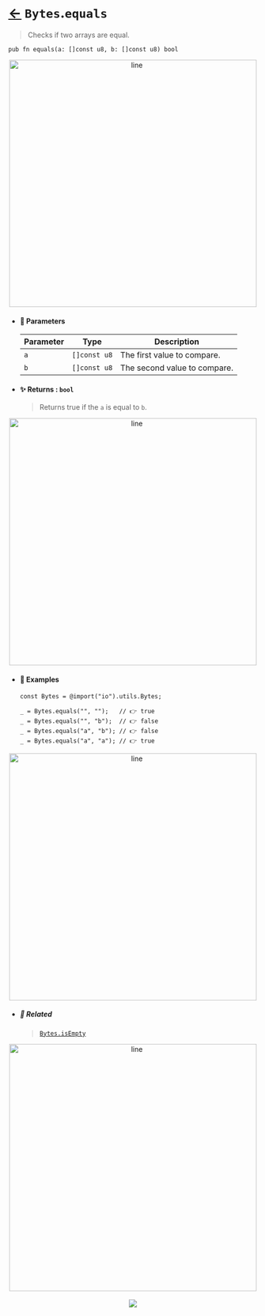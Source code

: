 # [←](../Bytes.md) `Bytes`.`equals`

> Checks if two arrays are equal.

```zig
pub fn equals(a: []const u8, b: []const u8) bool
```


<div align="center">
<img src="https://raw.githubusercontent.com/maysara-elshewehy/io-bench/refs/heads/main/dist/img/md/line.png" alt="line" style="width:500px;"/>
</div>

- #### 🧩 Parameters

    | Parameter | Type         | Description                  |
    | --------- | ------------ | ---------------------------- |
    | `a`       | `[]const u8` | The first value to compare.  |
    | `b`       | `[]const u8` | The second value to compare. |

- #### ✨ Returns : `bool`

    > Returns true if the `a` is equal to `b`.

<div align="center">
<img src="https://raw.githubusercontent.com/maysara-elshewehy/io-bench/refs/heads/main/dist/img/md/line.png" alt="line" style="width:500px;"/>
</div>

- #### 🧪 Examples

    ```zig
    const Bytes = @import("io").utils.Bytes;
    ```

    ```zig
    _ = Bytes.equals("", "");   // 👉 true
    _ = Bytes.equals("", "b");  // 👉 false
    _ = Bytes.equals("a", "b"); // 👉 false
    _ = Bytes.equals("a", "a"); // 👉 true
    ```

<div align="center">
<img src="https://raw.githubusercontent.com/maysara-elshewehy/io-bench/refs/heads/main/dist/img/md/line.png" alt="line" style="width:500px;"/>
</div>

- ##### 🔗 Related

  > [`Bytes.isEmpty`](./isEmpty.md)

<div align="center">
<img src="https://raw.githubusercontent.com/maysara-elshewehy/io-bench/refs/heads/main/dist/img/md/line.png" alt="line" style="width:500px;"/>
</div>

<div align="center"><br>
<a href="https://github.com/maysara-elshewehy"> <img src="https://img.shields.io/badge/Made with ❤️ by-Maysara-orange"/> </a>
</div>